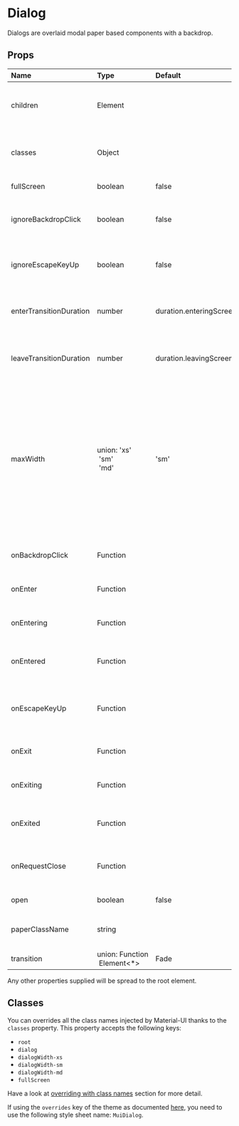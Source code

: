 # Dialog

Dialogs are overlaid modal paper based components with a backdrop.

## Props
| Name | Type | Default | Description |
|:-----|:-----|:--------|:------------|
| children | Element |  | Dialog children, usually the included sub-components. |
| classes | Object |  | Useful to extend the style applied to components. |
| fullScreen | boolean | false | If `true`, it will be full-screen |
| ignoreBackdropClick | boolean | false | If `true`, clicking the backdrop will not fire the `onRequestClose` callback. |
| ignoreEscapeKeyUp | boolean | false | If `true`, hitting escape will not fire the `onRequestClose` callback. |
| enterTransitionDuration | number | duration.enteringScreen | Duration of the animation when the element is entering. |
| leaveTransitionDuration | number | duration.leavingScreen | Duration of the animation when the element is leaving. |
| maxWidth | union:&nbsp;'xs'<br>&nbsp;'sm'<br>&nbsp;'md'<br> | 'sm' | Determine the max width of the dialog. The dialog width grows with the size of the screen, this property is useful on the desktop where you might need some coherent different width size across your application. |
| onBackdropClick | Function |  | Callback fired when the backdrop is clicked. |
| onEnter | Function |  | Callback fired before the dialog enters. |
| onEntering | Function |  | Callback fired when the dialog is entering. |
| onEntered | Function |  | Callback fired when the dialog has entered. |
| onEscapeKeyUp | Function |  | Callback fires when the escape key is released and the modal is in focus. |
| onExit | Function |  | Callback fired before the dialog exits. |
| onExiting | Function |  | Callback fired when the dialog is exiting. |
| onExited | Function |  | Callback fired when the dialog has exited. |
| onRequestClose | Function |  | Callback fired when the dialog requests to be closed. |
| open | boolean | false | If `true`, the Dialog is open. |
| paperClassName | string |  | The CSS class name of the paper inner element. |
| transition | union:&nbsp;Function<br>&nbsp;Element<*><br> | Fade | Transition component. |

Any other properties supplied will be spread to the root element.

## Classes

You can overrides all the class names injected by Material-UI thanks to the `classes` property.
This property accepts the following keys:
- `root`
- `dialog`
- `dialogWidth-xs`
- `dialogWidth-sm`
- `dialogWidth-md`
- `fullScreen`

Have a look at [overriding with class names](/customization/overrides#overriding-with-class-names)
section for more detail.

If using the `overrides` key of the theme as documented
[here](/customization/themes#customizing-all-instances-of-a-component-type),
you need to use the following style sheet name: `MuiDialog`.
